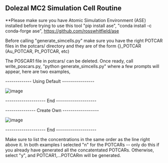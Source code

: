 ## Dolezal MC2 Simulation Cell Routine

**Please make sure you have Atomic Simulation Environment (ASE) installed before trying to use this tool "pip install ase", "conda install -c conda-forge ase", https://github.com/rosswhitfield/ase

Before calling "generate_simcells.py" make sure you have the right POTCAR files in the potcars/ directory and they are of the form {}_POTCAR (Au_POTCAR, Pt_POTCAR, etc)

The POSCAR1 file in potcars/ can be deleted. Once ready, call write_poscars.py, "python generate_simcells.py" where a few prompts will appear, here are two examples,

------------- Using Default ----------------

![image](https://user-images.githubusercontent.com/47109396/143620800-60f45a04-6130-4f81-b987-e67527c24984.png)

-------------------- End --------------------

--------------- Create Own ------------------

![image](https://user-images.githubusercontent.com/47109396/143621142-5c527c29-308d-4408-98c5-8f2dea23107f.png)

-------------------- End --------------------

Make sure to list the concentrations in the same order as the line right above it. In both examples I selected "n" for the POTCARs -- only do this if you already have generated all the concatentated POTCARs. Otherwise, select "y", and POTCAR1,...POTCARm will be generated.
